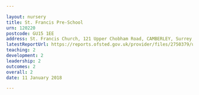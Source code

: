 ```yaml
---

layout: nursery
title: St. Francis Pre-School
urn: 120220
postcode: GU15 1EE
address: St. Francis Church, 121 Upper Chobham Road, CAMBERLEY, Surrey, GU15 1EE
latestReportUrl: https://reports.ofsted.gov.uk/provider/files/2750379/urn/120220.pdf
teaching: 2
development: 2
leadership: 2
outcomes: 2
overall: 2
date: 11 January 2018

---
```

